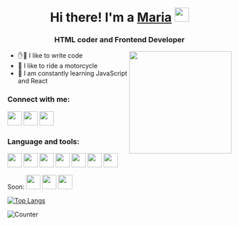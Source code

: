 <h1 align="center">Hi there!  I'm a <a href="#" target="_blank">Maria</a> 
<img src="https://github.com/blackcater/blackcater/raw/main/images/Hi.gif" height="32"/></h1>
<h3 align="center">HTML coder and Frontend Developer</h3>
<img align='right' src="https://media.giphy.com/media/M9gbBd9nbDrOTu1Mqx/giphy.gif" width="230">

- ✋🤚 I like to write code
- 🛵 I like to ride a motorcycle
- 🌱 I am constantly learning JavaScript and React

### Connect with me:
<img height="32" width="32" src="https://cdn.jsdelivr.net/npm/simple-icons@v7/icons/gmail.svg" />
<img height="32" width="32" src="https://cdn.jsdelivr.net/npm/simple-icons@v7/icons/telegram.svg" />
<img height="32" width="32" src="https://cdn.jsdelivr.net/npm/simple-icons@v7/icons/instagram.svg" />

<!-- 
<em>Skills: CSS / HTML / JS  / REACT / VUE JS</em> -->

### Language and tools:
<img style="align: left" height="32" width="32" src="https://cdn.jsdelivr.net/npm/simple-icons@v7/icons/css3.svg" />
<img height="32" width="32" src="https://cdn.jsdelivr.net/npm/simple-icons@v7/icons/html5.svg" />
<img height="32" width="32" src="https://cdn.jsdelivr.net/npm/simple-icons@v7/icons/sass.svg" />
<img height="32" width="32" src="https://cdn.jsdelivr.net/npm/simple-icons@v7/icons/gulp.svg" />
<img height="32" width="32" src="https://cdn.jsdelivr.net/npm/simple-icons@v7/icons/wordpress.svg" />
<img height="32" width="32" src="https://cdn.jsdelivr.net/npm/simple-icons@v7/icons/tailwindcss.svg" />
<img height="32" width="32" src="https://cdn.jsdelivr.net/npm/simple-icons@v7/icons/bootstrap.svg" />

Soon:
<img height="32" width="32" src="https://cdn.jsdelivr.net/npm/simple-icons@v7/icons/javascript.svg" />
<img height="32" width="32" src="https://cdn.jsdelivr.net/npm/simple-icons@v7/icons/react.svg" />
<img height="32" width="32" src="https://cdn.jsdelivr.net/npm/simple-icons@v7/icons/nodedotjs.svg" />

[![Top Langs](https://github-readme-stats.vercel.app/api/top-langs/?username=wraaap&layout=compact)](https://github.com/anuraghazra/github-readme-stats)

![Counter](https://komarev.com/ghpvc/?username=wraaap&color=ff69b4&style=flat-square)

<!--
**wraaap/wraaap** is a ✨ _special_ ✨ repository because its `README.md` (this file) appears on your GitHub profile.

Here are some ideas to get you started:

- 🔭 I’m currently working on ...
- 🌱 I’m currently learning ...
- 👯 I’m looking to collaborate on ...
- 🤔 I’m looking for help with ...
- 💬 Ask me about ...
- 📫 How to reach me: ...
- 😄 Pronouns: ...
- ⚡ Fun fact: ...
-->
